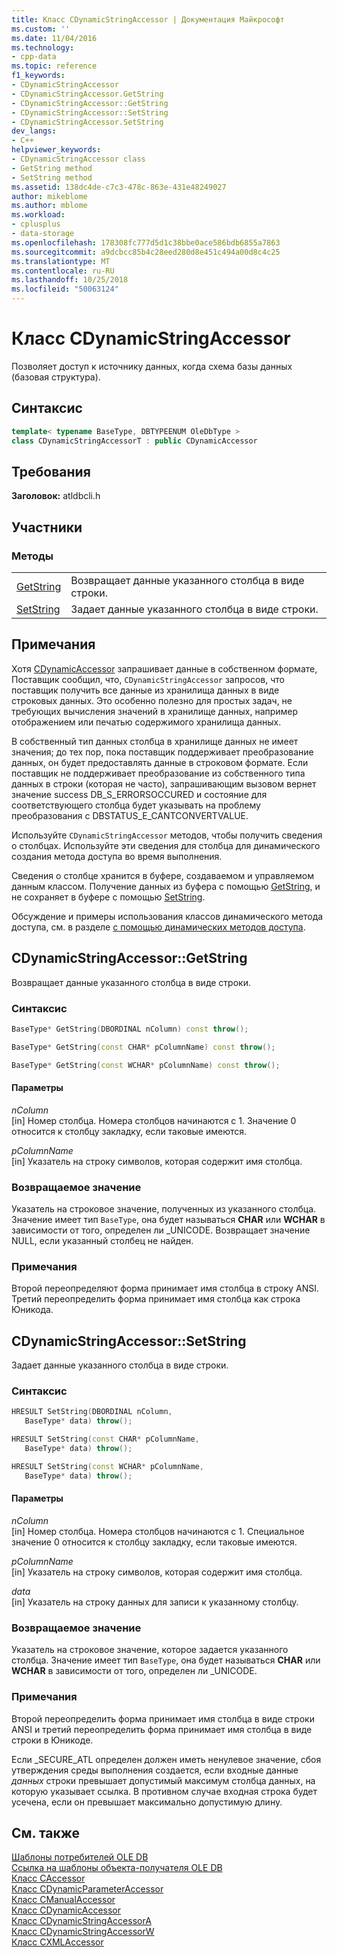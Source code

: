 ```yaml
---
title: Класс CDynamicStringAccessor | Документация Майкрософт
ms.custom: ''
ms.date: 11/04/2016
ms.technology:
- cpp-data
ms.topic: reference
f1_keywords:
- CDynamicStringAccessor
- CDynamicStringAccessor.GetString
- CDynamicStringAccessor::GetString
- CDynamicStringAccessor::SetString
- CDynamicStringAccessor.SetString
dev_langs:
- C++
helpviewer_keywords:
- CDynamicStringAccessor class
- GetString method
- SetString method
ms.assetid: 138dc4de-c7c3-478c-863e-431e48249027
author: mikeblome
ms.author: mblome
ms.workload:
- cplusplus
- data-storage
ms.openlocfilehash: 178308fc777d5d1c38bbe0ace586bdb6855a7863
ms.sourcegitcommit: a9dcbcc85b4c28eed280d8e451c494a00d8c4c25
ms.translationtype: MT
ms.contentlocale: ru-RU
ms.lasthandoff: 10/25/2018
ms.locfileid: "50063124"
---
```

# <a name="cdynamicstringaccessor-class"></a>Класс CDynamicStringAccessor

Позволяет доступ к источнику данных, когда схема базы данных (базовая структура).

## <a name="syntax"></a>Синтаксис

```cpp
template< typename BaseType, DBTYPEENUM OleDbType >
class CDynamicStringAccessorT : public CDynamicAccessor
```

## <a name="requirements"></a>Требования

**Заголовок:** atldbcli.h

## <a name="members"></a>Участники

### <a name="methods"></a>Методы

|||
|-|-|
|[GetString](#getstring)|Возвращает данные указанного столбца в виде строки.|
|[SetString](#setstring)|Задает данные указанного столбца в виде строки.|

## <a name="remarks"></a>Примечания

Хотя [CDynamicAccessor](../../data/oledb/cdynamicaccessor-class.md) запрашивает данные в собственном формате, Поставщик сообщил, что, `CDynamicStringAccessor` запросов, что поставщик получить все данные из хранилища данных в виде строковых данных. Это особенно полезно для простых задач, не требующих вычисления значений в хранилище данных, например отображением или печатью содержимого хранилища данных.

В собственный тип данных столбца в хранилище данных не имеет значения; до тех пор, пока поставщик поддерживает преобразование данных, он будет предоставлять данные в строковом формате. Если поставщик не поддерживает преобразование из собственного типа данных в строки (которая не часто), запрашивающим вызовом вернет значение success DB_S_ERRORSOCCURED и состояние для соответствующего столбца будет указывать на проблему преобразования с DBSTATUS_E_CANTCONVERTVALUE.

Используйте `CDynamicStringAccessor` методов, чтобы получить сведения о столбцах. Используйте эти сведения для столбца для динамического создания метода доступа во время выполнения.

Сведения о столбце хранится в буфере, создаваемом и управляемом данным классом. Получение данных из буфера с помощью [GetString](../../data/oledb/cdynamicstringaccessor-getstring.md), и не сохраняет в буфере с помощью [SetString](../../data/oledb/cdynamicstringaccessor-setstring.md).

Обсуждение и примеры использования классов динамического метода доступа, см. в разделе [с помощью динамических методов доступа](../../data/oledb/using-dynamic-accessors.md).

## <a name="getstring"></a> CDynamicStringAccessor::GetString

Возвращает данные указанного столбца в виде строки.

### <a name="syntax"></a>Синтаксис

```cpp
BaseType* GetString(DBORDINAL nColumn) const throw();

BaseType* GetString(const CHAR* pColumnName) const throw();

BaseType* GetString(const WCHAR* pColumnName) const throw();
```

#### <a name="parameters"></a>Параметры

*nColumn*<br/>
[in] Номер столбца. Номера столбцов начинаются с 1. Значение 0 относится к столбцу закладку, если таковые имеются.

*pColumnName*<br/>
[in] Указатель на строку символов, которая содержит имя столбца.

### <a name="return-value"></a>Возвращаемое значение

Указатель на строковое значение, полученных из указанного столбца. Значение имеет тип `BaseType`, она будет называться **CHAR** или **WCHAR** в зависимости от того, определен ли _UNICODE. Возвращает значение NULL, если указанный столбец не найден.

### <a name="remarks"></a>Примечания

Второй переопределяют форма принимает имя столбца в строку ANSI. Третий переопределить форма принимает имя столбца как строка Юникода.

## <a name="setstring"></a> CDynamicStringAccessor::SetString

Задает данные указанного столбца в виде строки.

### <a name="syntax"></a>Синтаксис

```cpp
HRESULT SetString(DBORDINAL nColumn,
   BaseType* data) throw();

HRESULT SetString(const CHAR* pColumnName,
   BaseType* data) throw();

HRESULT SetString(const WCHAR* pColumnName,
   BaseType* data) throw();
```

#### <a name="parameters"></a>Параметры

*nColumn*<br/>
[in] Номер столбца. Номера столбцов начинаются с 1. Специальное значение 0 относится к столбцу закладку, если таковые имеются.

*pColumnName*<br/>
[in] Указатель на строку символов, которая содержит имя столбца.

*data*<br/>
[in] Указатель на строку данных для записи к указанному столбцу.

### <a name="return-value"></a>Возвращаемое значение

Указатель на строковое значение, которое задается указанного столбца. Значение имеет тип `BaseType`, она будет называться **CHAR** или **WCHAR** в зависимости от того, определен ли _UNICODE.

### <a name="remarks"></a>Примечания

Второй переопределить форма принимает имя столбца в виде строки ANSI и третий переопределить форма принимает имя столбца в виде строки в Юникоде.

Если _SECURE_ATL определен должен иметь ненулевое значение, сбоя утверждения среды выполнения создается, если входные данные *данных* строки превышает допустимый максимум столбца данных, на которую указывает ссылка. В противном случае входная строка будет усечена, если он превышает максимально допустимую длину.

## <a name="see-also"></a>См. также

[Шаблоны потребителей OLE DB](../../data/oledb/ole-db-consumer-templates-cpp.md)<br/>
[Ссылка на шаблоны объекта-получателя OLE DB](../../data/oledb/ole-db-consumer-templates-reference.md)<br/>
[Класс CAccessor](../../data/oledb/caccessor-class.md)<br/>
[Класс CDynamicParameterAccessor](../../data/oledb/cdynamicparameteraccessor-class.md)<br/>
[Класс CManualAccessor](../../data/oledb/cmanualaccessor-class.md)<br/>
[Класс CDynamicAccessor](../../data/oledb/cdynamicaccessor-class.md)<br/>
[Класс CDynamicStringAccessorA](../../data/oledb/cdynamicstringaccessora-class.md)<br/>
[Класс CDynamicStringAccessorW](../../data/oledb/cdynamicstringaccessorw-class.md)<br/>
[Класс CXMLAccessor](../../data/oledb/cxmlaccessor-class.md)